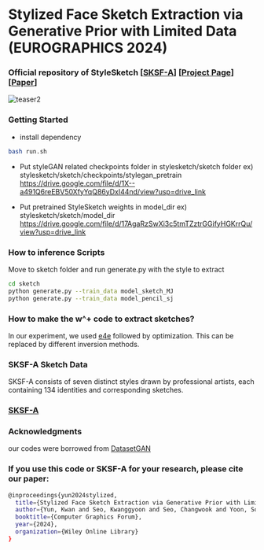 # Stylized Face Sketch Extraction via Generative Prior with Limited Data (EUROGRAPHICS 2024)

### Official repository of StyleSketch [[SKSF-A](https://github.com/kwanyun/SKSF-A)] [[Project Page](https://kwanyun.github.io/stylesketch_project/)] [[Paper](https://arxiv.org/abs/2403.11263)]
![teaser2](https://github.com/kwanyun/StyleSketch/assets/68629563/e5368677-fbd4-4942-9385-ed7cc14de603)

### Getting Started
* install dependency
```bash
bash run.sh
```
* Put styleGAN related checkpoints folder in stylesketch/sketch folder
  ex) stylesketch/sketch/checkpoints/stylegan_pretrain
  https://drive.google.com/file/d/1X--a491Q6reEBV50XfyYqQ86yDxI44nd/view?usp=drive_link



* Put pretrained StyleSketch weights in model_dir
  ex) stylesketch/sketch/model_dir
  https://drive.google.com/file/d/17AgaRzSwXi3c5tmTZztrGGifyHGKrrQu/view?usp=drive_link


### How to inference Scripts
Move to sketch folder and run generate.py with the style to extract
```bash
cd sketch
python generate.py --train_data model_sketch_MJ
python generate.py --train_data model_pencil_sj
```
### How to make the w^+ code to extract sketches?
In our experiment, we used [e4e](https://github.com/omertov/encoder4editing) followed by optimization. This can be replaced by different inversion methods.


### SKSF-A Sketch Data
SKSF-A consists of seven distinct styles drawn by professional artists, each containing 134 identities and corresponding sketches.

### [SKSF-A](https://github.com/kwanyun/SKSF-A)

### Acknowledgments
our codes were borrowed from [DatasetGAN](https://github.com/nv-tlabs/datasetGAN_release)

### If you use this code or SKSF-A for your research, please cite our paper:
```bash
@inproceedings{yun2024stylized,
  title={Stylized Face Sketch Extraction via Generative Prior with Limited Data},
  author={Yun, Kwan and Seo, Kwanggyoon and Seo, Changwook and Yoon, Soyeon and Kim, Seongcheol and Ji, Soohyun and Ashtari, Amirsaman and Noh, Junyong},
  booktitle={Computer Graphics Forum},
  year={2024},
  organization={Wiley Online Library}
}
```
